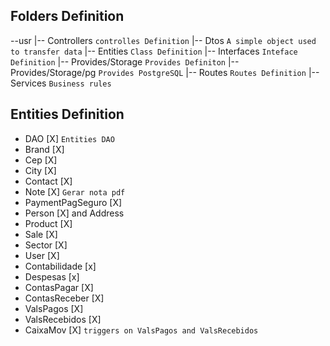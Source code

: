 ## Folders Definition
--usr
|-- Controllers `controlles Definition`
|-- Dtos `A simple object used to transfer data`
|-- Entities `Class Definition`
|-- Interfaces `Inteface Definition`
|-- Provides/Storage `Provides Definiton`
|-- Provides/Storage/pg `Provides PostgreSQL`
|-- Routes `Routes Definition`
|-- Services `Business rules`

## Entities Definition
- DAO               [X] `Entities DAO`
- Brand             [X]
- Cep               [X]
- City              [X]
- Contact           [X]
- Note              [X] `Gerar nota pdf`
- PaymentPagSeguro  [X]
- Person            [X] and Address
- Product           [X]
- Sale              [X]
- Sector            [X]
- User              [X]
- Contabilidade     [x]
- Despesas          [x]
- ContasPagar       [X]
- ContasReceber     [X]
- ValsPagos         [X]
- ValsRecebidos     [X]
- CaixaMov          [X] `triggers on ValsPagos and ValsRecebidos`